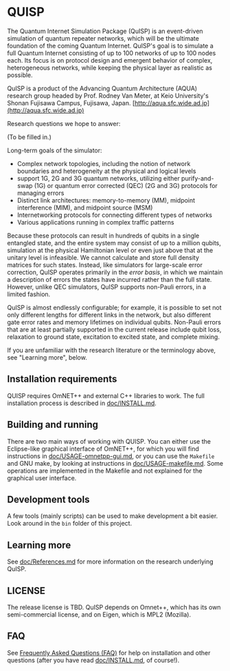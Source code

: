 # QUISP

The Quantum Internet Simulation Package (QuISP) is an event-driven
simulation of quantum repeater networks, which will be the ultimate
foundation of the coming Quantum Internet.  QuISP's goal is to
simulate a full Quantum Internet consisting of up to 100 networks of
up to 100 nodes each.  Its focus is on protocol design and emergent
behavior of complex, heterogeneous networks, while keeping the
physical layer as realistic as possible.

QuISP is a product of the Advancing Quantum Architecture (AQUA)
research group headed by Prof. Rodney Van Meter, at Keio University's
Shonan Fujisawa Campus, Fujisawa, Japan.
[http://aqua.sfc.wide.ad.jp](http://aqua.sfc.wide.ad.jp)

Research questions we hope to answer:

(To be filled in.)

Long-term goals of the simulator:  

* Complex network topologies, including the notion of network
  boundaries and heterogeneity at the physical and logical levels
* support 1G, 2G and 3G quantum networks, utilizing either purify-and-swap (1G)
  or quantum error corrected (QEC) (2G and 3G) protocols for managing
  errors
* Distinct link architectures: memory-to-memory (MM), midpoint
  interference (MIM), and midpoint source (MSM)
* Internetworking protocols for connecting different types of networks
* Various applications running in complex traffic patterns

Because these protocols can result in hundreds of qubits in a single
entangled state, and the entire system may consist of up to a million
qubits, simulation at the physical Hamiltonian level or even just
above that at the unitary level is infeasible.  We cannot calculate
and store full density matrices for such states.  Instead, like
simulators for large-scale error correction, QuISP operates primarily
in the _error basis_, in which we maintain a description of errors the
states have incurred rather than the full state.  However, unlike QEC
simulators, QuISP supports non-Pauli errors, in a limited fashion.

QuISP is almost endlessly configurable; for example, it is possible to
set not only different lengths for different links in the network, but
also different gate error rates and memory lifetimes on individual
qubits.  Non-Pauli errors that are at least partially supported in the
current release include qubit loss, relaxation to ground state,
excitation to excited state, and complete mixing.

If you are unfamiliar with the research literature or the terminology
above, see "Learning more", below.

## Installation requirements

QUISP requires OmNET++ and external C++ libraries to work. The full installation
process is described in [doc/INSTALL.md](doc/INSTALL.md).

## Building and running

There are two main ways of working with QUISP. You can either use the Eclipse-like
graphical interface of OmNET++, for which you will find instructions in
[doc/USAGE-omnetpp-gui.md](doc/USAGE-omnetpp-gui.md), or you can use the `Makefile` and GNU make,
by looking at instructions in [doc/USAGE-makefile.md](doc/USAGE-makefile.md). Some operations are
implemented in the Makefile and not explained for the graphical user interface.

## Development tools

A few tools (mainly scripts) can be used to make development a bit easier.
Look around in the `bin` folder of this project.

## Learning more

See [doc/References.md](doc/References.md) for more information on the
research underlying QuISP.

## LICENSE

The release license is TBD.  QuISP depends on Omnet++, which has its
own semi-commercial license, and on Eigen, which is MPL2 (Mozilla).

## FAQ

See [Frequently Asked Questions (FAQ)](doc/FAQ.md) for help on
installation and other questions (after you have read
[doc/INSTALL.md](doc/INSTALL.md), of course!).
